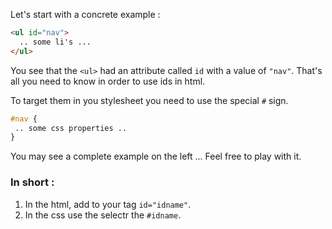 Let's start with a concrete example :

```html
<ul id="nav">
  .. some li's ...
</ul>
```

You see that the `<ul>` had an attribute called `id` with a value of `"nav"`.
That's all you need to know in order to use ids in html.

To target them in you stylesheet you need to use the special `#` sign.

```css
#nav {
 .. some css properties ..
}
```

You may see a complete example on the left ... Feel free to play with it.

### In short :

1) In the html, add to your tag `id="idname"`.
2) In the css use the selectr the `#idname`.